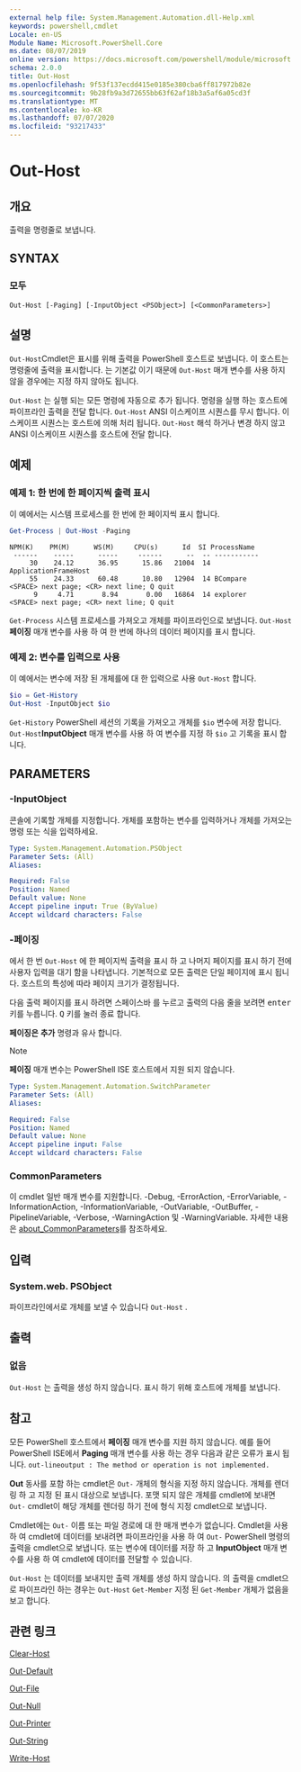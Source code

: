 ```yaml
---
external help file: System.Management.Automation.dll-Help.xml
keywords: powershell,cmdlet
Locale: en-US
Module Name: Microsoft.PowerShell.Core
ms.date: 08/07/2019
online version: https://docs.microsoft.com/powershell/module/microsoft.powershell.core/out-host?view=powershell-7.1&WT.mc_id=ps-gethelp
schema: 2.0.0
title: Out-Host
ms.openlocfilehash: 9f53f137ecdd415e0185e380cba6ff817972b82e
ms.sourcegitcommit: 9b28fb9a3d72655bb63f62af18b3a5af6a05cd3f
ms.translationtype: MT
ms.contentlocale: ko-KR
ms.lasthandoff: 07/07/2020
ms.locfileid: "93217433"
---
```

# Out-Host

## 개요
출력을 명령줄로 보냅니다.

## SYNTAX

### 모두

```
Out-Host [-Paging] [-InputObject <PSObject>] [<CommonParameters>]
```

## 설명

`Out-Host`Cmdlet은 표시를 위해 출력을 PowerShell 호스트로 보냅니다. 이 호스트는 명령줄에 출력을 표시합니다. 는 기본값 이기 때문에 `Out-Host` 매개 변수를 사용 하지 않을 경우에는 지정 하지 않아도 됩니다.

`Out-Host` 는 실행 되는 모든 명령에 자동으로 추가 됩니다. 명령을 실행 하는 호스트에 파이프라인 출력을 전달 합니다. `Out-Host` ANSI 이스케이프 시퀀스를 무시 합니다. 이스케이프 시퀀스는 호스트에 의해 처리 됩니다. `Out-Host` 해석 하거나 변경 하지 않고 ANSI 이스케이프 시퀀스를 호스트에 전달 합니다.

## 예제

### 예제 1: 한 번에 한 페이지씩 출력 표시

이 예에서는 시스템 프로세스를 한 번에 한 페이지씩 표시 합니다.

```powershell
Get-Process | Out-Host -Paging
```

```Output
NPM(K)    PM(M)      WS(M)     CPU(s)      Id  SI ProcessName
 ------    -----      -----     ------      --  -- -----------
     30    24.12      36.95      15.86   21004  14 ApplicationFrameHost
     55    24.33      60.48      10.80   12904  14 BCompare
<SPACE> next page; <CR> next line; Q quit
      9     4.71       8.94       0.00   16864  14 explorer
<SPACE> next page; <CR> next line; Q quit
```

`Get-Process` 시스템 프로세스를 가져오고 개체를 파이프라인으로 보냅니다. `Out-Host`**페이징** 매개 변수를 사용 하 여 한 번에 하나의 데이터 페이지를 표시 합니다.

### 예제 2: 변수를 입력으로 사용

이 예에서는 변수에 저장 된 개체를에 대 한 입력으로 사용 `Out-Host` 합니다.

```powershell
$io = Get-History
Out-Host -InputObject $io
```

`Get-History` PowerShell 세션의 기록을 가져오고 개체를 `$io` 변수에 저장 합니다.
`Out-Host`**InputObject** 매개 변수를 사용 하 여 변수를 지정 하 `$io` 고 기록을 표시 합니다.

## PARAMETERS

### -InputObject

콘솔에 기록할 개체를 지정합니다. 개체를 포함하는 변수를 입력하거나 개체를 가져오는 명령 또는 식을 입력하세요.

```yaml
Type: System.Management.Automation.PSObject
Parameter Sets: (All)
Aliases:

Required: False
Position: Named
Default value: None
Accept pipeline input: True (ByValue)
Accept wildcard characters: False
```

### -페이징

에서 한 번 `Out-Host` 에 한 페이지씩 출력을 표시 하 고 나머지 페이지를 표시 하기 전에 사용자 입력을 대기 함을 나타냅니다. 기본적으로 모든 출력은 단일 페이지에 표시 됩니다. 호스트의 특성에 따라 페이지 크기가 결정됩니다.

다음 출력 페이지를 표시 하려면 <kbd>스페이스바</kbd> 를 누르고 출력의 다음 줄을 보려면 <kbd>enter</kbd> 키를 누릅니다. <kbd>Q</kbd> 키를 눌러 종료 합니다.

**페이징은** **추가** 명령과 유사 합니다.

> [!NOTE]
> **페이징** 매개 변수는 PowerShell ISE 호스트에서 지원 되지 않습니다.

```yaml
Type: System.Management.Automation.SwitchParameter
Parameter Sets: (All)
Aliases:

Required: False
Position: Named
Default value: None
Accept pipeline input: False
Accept wildcard characters: False
```

### CommonParameters

이 cmdlet 일반 매개 변수를 지원합니다. -Debug, -ErrorAction, -ErrorVariable, -InformationAction, -InformationVariable, -OutVariable, -OutBuffer, -PipelineVariable, -Verbose, -WarningAction 및 -WarningVariable. 자세한 내용은 [about_CommonParameters](https://go.microsoft.com/fwlink/?LinkID=113216)를 참조하세요.

## 입력

### System.web. PSObject

파이프라인에서로 개체를 보낼 수 있습니다 `Out-Host` .

## 출력

### 없음

`Out-Host` 는 출력을 생성 하지 않습니다. 표시 하기 위해 호스트에 개체를 보냅니다.

## 참고

모든 PowerShell 호스트에서 **페이징** 매개 변수를 지원 하지 않습니다. 예를 들어 PowerShell ISE에서 **Paging** 매개 변수를 사용 하는 경우 다음과 같은 오류가 표시 됩니다. `out-lineoutput : The method or operation is not implemented.`

**Out** 동사를 포함 하는 cmdlet은 `Out-` 개체의 형식을 지정 하지 않습니다. 개체를 렌더링 하 고 지정 된 표시 대상으로 보냅니다. 포맷 되지 않은 개체를 cmdlet에 보내면 `Out-` cmdlet이 해당 개체를 렌더링 하기 전에 형식 지정 cmdlet으로 보냅니다.

Cmdlet에는 `Out-` 이름 또는 파일 경로에 대 한 매개 변수가 없습니다. Cmdlet을 사용 하 여 cmdlet에 데이터를 보내려면 파이프라인을 사용 하 여 `Out-` PowerShell 명령의 출력을 cmdlet으로 보냅니다. 또는 변수에 데이터를 저장 하 고 **InputObject** 매개 변수를 사용 하 여 cmdlet에 데이터를 전달할 수 있습니다.

`Out-Host` 는 데이터를 보내지만 출력 개체를 생성 하지 않습니다. 의 출력을 cmdlet으로 파이프라인 하는 경우는 `Out-Host` `Get-Member` 지정 된 `Get-Member` 개체가 없음을 보고 합니다.

## 관련 링크

[Clear-Host](Clear-Host.md)

[Out-Default](Out-Default.md)

[Out-File](../Microsoft.PowerShell.Utility/Out-File.md)

[Out-Null](Out-Null.md)

[Out-Printer](../Microsoft.PowerShell.Utility/Out-Printer.md)

[Out-String](../Microsoft.PowerShell.Utility/Out-String.md)

[Write-Host](../Microsoft.PowerShell.Utility/Write-Host.md)

